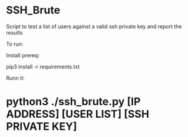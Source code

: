 # SSH_Brute
Script to test a list of users against a valid ssh private key and report the results

To run:

Install prereq:

pip3 install -r requirements.txt

Runn it:

# python3 ./ssh_brute.py [IP ADDRESS] [USER LIST] [SSH PRIVATE KEY]
